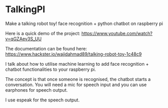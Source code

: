 # TalkingPI
Make a talking robot toy!
face recognition + python chatbot on raspberry pi


Here is a quick demo of the project:
https://www.youtube.com/watch?v=qGZAev3S_UU

The documentation can be found here:
https://www.hackster.io/wajidahmad89/talking-robot-toy-1c48c9

I talk about how to utilise machine learning to add face recognition + chatbot functionalities to your raspberry pi.

The concept is that once someone is recognised, the chatbot starts a conversation.
You will need a mic for speech input and you can use earphones for speech output.

I use espeak for the speech output.


